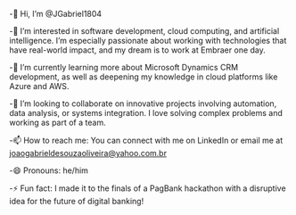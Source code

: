 -👋 Hi, I’m @JGabriel1804

-👀 I’m interested in software development, cloud computing, and artificial intelligence. I’m especially passionate about working with technologies that have real-world impact, and my dream is to work at Embraer one day.

-🌱 I’m currently learning more about Microsoft Dynamics CRM development, as well as deepening my knowledge in cloud platforms like Azure and AWS.

-💞️ I’m looking to collaborate on innovative projects involving automation, data analysis, or systems integration. I love solving complex problems and working as part of a team.

-📫 How to reach me: You can connect with me on LinkedIn or email me at joaogabrieldesouzaoliveira@yahoo.com.br

-😄 Pronouns: he/him

-⚡ Fun fact: I made it to the finals of a PagBank hackathon with a disruptive idea for the future of digital banking!

<!---
JGabriel1804/JGabriel1804 is a ✨ special ✨ repository because its `README.md` (this file) appears on your GitHub profile.
You can click the Preview link to take a look at your changes.
--->

